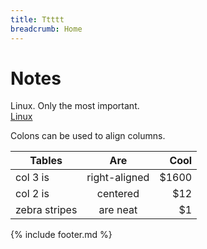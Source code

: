 ```yaml
---
title: Ttttt
breadcrumb: Home
---
```


# Notes
Linux. Only the most important.  
[Linux](linux)  
  
Colons can be used to align columns.

| Tables        | Are           | Cool  |
| ------------- |:-------------:| -----:|
| col 3 is      | right-aligned | $1600 |
| col 2 is      | centered      |   $12 |
| zebra stripes | are neat      |    $1 |

{% include footer.md %}